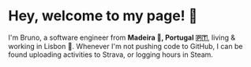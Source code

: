# Hey, welcome to my page! 👋

I'm Bruno, a software engineer from **Madeira 🏴󠁰󠁴󠀳󠀰󠁿, Portugal 🇵🇹**, living & working in Lisbon 🏴󠁰󠁴󠀱󠀱󠁿.
Whenever I'm not pushing code to GitHub, I can be found uploading activities to Strava, or logging hours in Steam.
